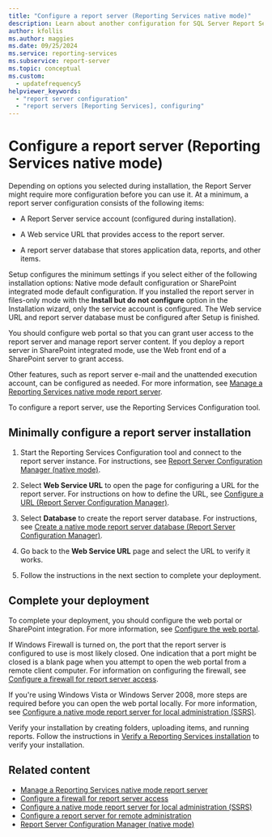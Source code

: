 ```yaml
---
title: "Configure a report server (Reporting Services native mode)"
description: Learn about another configuration for SQL Server Report Server, which depends on options you chose during installation.
author: kfollis
ms.author: maggies
ms.date: 09/25/2024
ms.service: reporting-services
ms.subservice: report-server
ms.topic: conceptual
ms.custom:
  - updatefrequency5
helpviewer_keywords:
  - "report server configuration"
  - "report servers [Reporting Services], configuring"
---
```

# Configure a report server (Reporting Services native mode)
  Depending on options you selected during installation, the Report Server might require more configuration before you can use it. At a minimum, a report server configuration consists of the following items:  
  
-   A Report Server service account (configured during installation).  
  
-   A Web service URL that provides access to the report server.  
  
-   A report server database that stores application data, reports, and other items.  
  
 Setup configures the minimum settings if you select either of the following installation options: Native mode default configuration or SharePoint integrated mode default configuration. If you installed the report server in files-only mode with the **Install but do not configure** option in the Installation wizard, only the service account is configured. The Web service URL and report server database must be configured after Setup is finished.  
  
You should configure web portal so that you can grant user access to the report server and manage report server content. If you deploy a report server in SharePoint integrated mode, use the Web front end of a SharePoint server to grant access.  
  
 Other features, such as report server e-mail and the unattended execution account, can be configured as needed. For more information, see [Manage a Reporting Services native mode report server](../../reporting-services/report-server/manage-a-reporting-services-native-mode-report-server.md).  
  
 To configure a report server, use the Reporting Services Configuration tool.  
  
## Minimally configure a report server installation  
  
1.  Start the Reporting Services Configuration tool and connect to the report server instance. For instructions, see [Report Server Configuration Manager &#40;native mode&#41;](../../reporting-services/install-windows/reporting-services-configuration-manager-native-mode.md).  
  
2.  Select **Web Service URL** to open the page for configuring a URL for the report server. For instructions on how to define the URL, see [Configure a URL  &#40;Report Server Configuration Manager&#41;](../../reporting-services/install-windows/configure-a-url-ssrs-configuration-manager.md).  
  
3.  Select **Database** to create the report server database. For instructions, see [Create a native mode report server database  &#40;Report Server Configuration Manager&#41;](../../reporting-services/install-windows/ssrs-report-server-create-a-native-mode-report-server-database.md).  
  
4.  Go back to the **Web Service URL** page and select the URL to verify it works.  
  
5.  Follow the instructions in the next section to complete your deployment.  
  
## Complete your deployment
  
 To complete your deployment, you should configure the web portal or SharePoint integration. For more information, see [Configure the web portal](../../reporting-services/report-server/configure-web-portal.md).  
  
 If Windows Firewall is turned on, the port that the report server is configured to use is most likely closed. One indication that a port might be closed is a blank page when you attempt to open the web portal from a remote client computer. For information on configuring the firewall, see [Configure a firewall for report server access](../../reporting-services/report-server/configure-a-firewall-for-report-server-access.md).  
  
 If you're using Windows Vista or Windows Server 2008, more steps are required before you can open the web portal locally. For more information, see [Configure a native mode report server for local administration &#40;SSRS&#41;](../../reporting-services/report-server/configure-a-native-mode-report-server-for-local-administration-ssrs.md).  
  
 Verify your installation by creating folders, uploading items, and running reports. Follow the instructions in [Verify a Reporting Services installation](../../reporting-services/install-windows/verify-a-reporting-services-installation.md) to verify your installation.  
  
## Related content

- [Manage a Reporting Services native mode report server](../../reporting-services/report-server/manage-a-reporting-services-native-mode-report-server.md)
- [Configure a firewall for report server access](../../reporting-services/report-server/configure-a-firewall-for-report-server-access.md)
- [Configure a native mode report server for local administration &#40;SSRS&#41;](../../reporting-services/report-server/configure-a-native-mode-report-server-for-local-administration-ssrs.md)
- [Configure a report server for remote administration](../../reporting-services/report-server/configure-a-report-server-for-remote-administration.md)
- [Report Server Configuration Manager &#40;native mode&#41;](../../reporting-services/install-windows/reporting-services-configuration-manager-native-mode.md)
